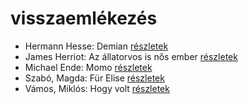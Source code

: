 # visszaemlékezés

- Hermann Hesse: Demian [részletek](_details/Hermann%20Hesse.md#id_399)
- James Herriot: Az állatorvos is nős ember [részletek](_details/James%20Herriot.md#id_1270)
- Michael Ende: Momo [részletek](_details/Michael%20Ende.md#id_1430)
- Szabó, Magda: Für Elise [részletek](_details/Szab%C3%B3%2C%20Magda.md#id_1339)
- Vámos, Miklós: Hogy volt [részletek](_details/V%C3%A1mos%2C%20Mikl%C3%B3s.md#id_1013)